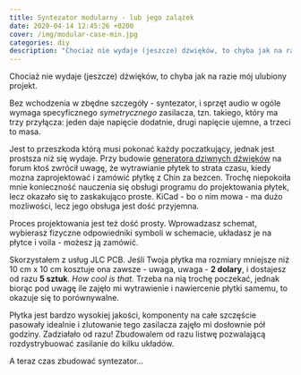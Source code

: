 ```yaml
---
title: Syntezator modularny - lub jego zalążek
date: 2020-04-14 12:45:26 +0200
cover: /img/modular-case-min.jpg
categories: diy
description: "Chociaż nie wydaje (jeszcze) dźwięków, to chyba jak na razie mój ulubiony projekt."
---
```


Chociaż nie wydaje (jeszcze) dźwięków, to chyba jak na razie mój ulubiony projekt.

<!--more-->

Bez wchodzenia w zbędne szczegóły - syntezator, i sprzęt audio w ogóle wymaga specyficznego _symetrycznego_ zasilacza, tzn. takiego, który ma trzy przyłącza: jeden daje napięcie dodatnie, drugi napięcie ujemne, a trzeci to masa.

Jest to przeszkoda którą musi pokonać każdy poczatkujący, jednak jest prostsza niż się wydaje. Przy budowie [generatora dziwnych dźwięków](/diy/weird-sound-generator/) na forum ktoś zwrócił uwagę, że wytrawianie płytek to strata czasu, kiedy mozna zaprojektować i zamówić płytkę z Chin za bezcen. Trochę niepokoiła mnie konieczność nauczenia się obsługi programu do projektowania płytek, lecz okazało się to zaskakująco proste. KiCad - bo o nim mowa - ma dużo mozliwości, lecz jego obsługa jest dość przyjemna.

Proces projektowania jest też dość prosty. Wprowadzasz schemat, wybierasz fizyczne odpowiedniki symboli w schemacie, układasz je na płytce i voila - możesz ją zamówić.

Skorzystałem z usług JLC PCB. Jeśli Twoja płytka ma rozmiary mniejsze niż 10 cm x 10 cm kosztuje ona zawsze - uwaga, uwaga - **2 dolary**, i dostajesz od razu **5 sztuk**. _How cool is that._ Trzeba na nią trochę poczekać, jednak biorąc pod uwagę ile zajęło mi wytrawienie i nawiercenie płytki samemu, to okazuje się to porównywalne.

Płytka jest bardzo wysokiej jakości, komponenty na całe szczęście pasowały idealnie i zlutowanie tego zasilacza zajęło mi dosłownie pół godziny. Zadziałało od razu! Zbudowalem od razu listwę pozwalającą rozdystrybuować zasilanie do kilku układów.

A teraz czas zbudować syntezator...

